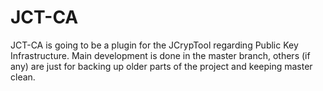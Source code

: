 JCT-CA
======

JCT-CA is going to be a plugin for the JCrypTool regarding Public Key Infrastructure. Main development is done in the master branch, others (if any) are just for backing up older parts of the project and keeping master clean.
